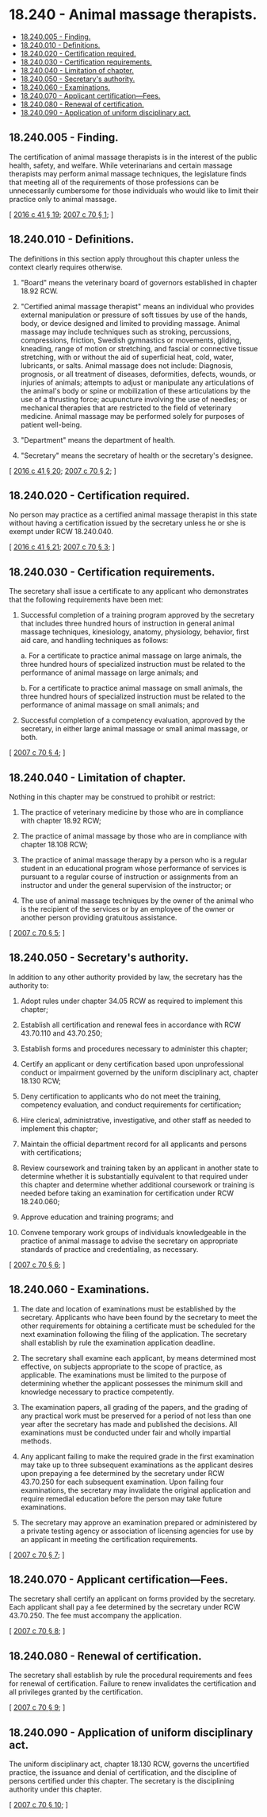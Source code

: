 # 18.240 - Animal massage therapists.
* [18.240.005 - Finding.](#18240005---finding)
* [18.240.010 - Definitions.](#18240010---definitions)
* [18.240.020 - Certification required.](#18240020---certification-required)
* [18.240.030 - Certification requirements.](#18240030---certification-requirements)
* [18.240.040 - Limitation of chapter.](#18240040---limitation-of-chapter)
* [18.240.050 - Secretary's authority.](#18240050---secretarys-authority)
* [18.240.060 - Examinations.](#18240060---examinations)
* [18.240.070 - Applicant certification—Fees.](#18240070---applicant-certificationfees)
* [18.240.080 - Renewal of certification.](#18240080---renewal-of-certification)
* [18.240.090 - Application of uniform disciplinary act.](#18240090---application-of-uniform-disciplinary-act)
## 18.240.005 - Finding.
The certification of animal massage therapists is in the interest of the public health, safety, and welfare. While veterinarians and certain massage therapists may perform animal massage techniques, the legislature finds that meeting all of the requirements of those professions can be unnecessarily cumbersome for those individuals who would like to limit their practice only to animal massage.

\[ [2016 c 41 § 19](https://lawfilesext.leg.wa.gov/biennium/2015-16/Pdf/Bills/Session%20Laws/House/2425-S.SL.pdf?cite=2016%20c%2041%20§%2019); [2007 c 70 § 1](https://lawfilesext.leg.wa.gov/biennium/2007-08/Pdf/Bills/Session%20Laws/Senate/5403-S.SL.pdf?cite=2007%20c%2070%20§%201); \]

## 18.240.010 - Definitions.
The definitions in this section apply throughout this chapter unless the context clearly requires otherwise.

1. "Board" means the veterinary board of governors established in chapter 18.92 RCW.

2. "Certified animal massage therapist" means an individual who provides external manipulation or pressure of soft tissues by use of the hands, body, or device designed and limited to providing massage. Animal massage may include techniques such as stroking, percussions, compressions, friction, Swedish gymnastics or movements, gliding, kneading, range of motion or stretching, and fascial or connective tissue stretching, with or without the aid of superficial heat, cold, water, lubricants, or salts. Animal massage does not include: Diagnosis, prognosis, or all treatment of diseases, deformities, defects, wounds, or injuries of animals; attempts to adjust or manipulate any articulations of the animal's body or spine or mobilization of these articulations by the use of a thrusting force; acupuncture involving the use of needles; or mechanical therapies that are restricted to the field of veterinary medicine. Animal massage may be performed solely for purposes of patient well-being.

3. "Department" means the department of health.

4. "Secretary" means the secretary of health or the secretary's designee.

\[ [2016 c 41 § 20](https://lawfilesext.leg.wa.gov/biennium/2015-16/Pdf/Bills/Session%20Laws/House/2425-S.SL.pdf?cite=2016%20c%2041%20§%2020); [2007 c 70 § 2](https://lawfilesext.leg.wa.gov/biennium/2007-08/Pdf/Bills/Session%20Laws/Senate/5403-S.SL.pdf?cite=2007%20c%2070%20§%202); \]

## 18.240.020 - Certification required.
No person may practice as a certified animal massage therapist in this state without having a certification issued by the secretary unless he or she is exempt under RCW 18.240.040.

\[ [2016 c 41 § 21](https://lawfilesext.leg.wa.gov/biennium/2015-16/Pdf/Bills/Session%20Laws/House/2425-S.SL.pdf?cite=2016%20c%2041%20§%2021); [2007 c 70 § 3](https://lawfilesext.leg.wa.gov/biennium/2007-08/Pdf/Bills/Session%20Laws/Senate/5403-S.SL.pdf?cite=2007%20c%2070%20§%203); \]

## 18.240.030 - Certification requirements.
The secretary shall issue a certificate to any applicant who demonstrates that the following requirements have been met:

1. Successful completion of a training program approved by the secretary that includes three hundred hours of instruction in general animal massage techniques, kinesiology, anatomy, physiology, behavior, first aid care, and handling techniques as follows:

   a. For a certificate to practice animal massage on large animals, the three hundred hours of specialized instruction must be related to the performance of animal massage on large animals; and

   b. For a certificate to practice animal massage on small animals, the three hundred hours of specialized instruction must be related to the performance of animal massage on small animals; and

2. Successful completion of a competency evaluation, approved by the secretary, in either large animal massage or small animal massage, or both.

\[ [2007 c 70 § 4](https://lawfilesext.leg.wa.gov/biennium/2007-08/Pdf/Bills/Session%20Laws/Senate/5403-S.SL.pdf?cite=2007%20c%2070%20§%204); \]

## 18.240.040 - Limitation of chapter.
Nothing in this chapter may be construed to prohibit or restrict:

1. The practice of veterinary medicine by those who are in compliance with chapter 18.92 RCW;

2. The practice of animal massage by those who are in compliance with chapter 18.108 RCW;

3. The practice of animal massage therapy by a person who is a regular student in an educational program whose performance of services is pursuant to a regular course of instruction or assignments from an instructor and under the general supervision of the instructor; or

4. The use of animal massage techniques by the owner of the animal who is the recipient of the services or by an employee of the owner or another person providing gratuitous assistance.

\[ [2007 c 70 § 5](https://lawfilesext.leg.wa.gov/biennium/2007-08/Pdf/Bills/Session%20Laws/Senate/5403-S.SL.pdf?cite=2007%20c%2070%20§%205); \]

## 18.240.050 - Secretary's authority.
In addition to any other authority provided by law, the secretary has the authority to:

1. Adopt rules under chapter 34.05 RCW as required to implement this chapter;

2. Establish all certification and renewal fees in accordance with RCW 43.70.110 and 43.70.250;

3. Establish forms and procedures necessary to administer this chapter;

4. Certify an applicant or deny certification based upon unprofessional conduct or impairment governed by the uniform disciplinary act, chapter 18.130 RCW;

5. Deny certification to applicants who do not meet the training, competency evaluation, and conduct requirements for certification;

6. Hire clerical, administrative, investigative, and other staff as needed to implement this chapter;

7. Maintain the official department record for all applicants and persons with certifications;

8. Review coursework and training taken by an applicant in another state to determine whether it is substantially equivalent to that required under this chapter and determine whether additional coursework or training is needed before taking an examination for certification under RCW 18.240.060;

9. Approve education and training programs; and

10. Convene temporary work groups of individuals knowledgeable in the practice of animal massage to advise the secretary on appropriate standards of practice and credentialing, as necessary.

\[ [2007 c 70 § 6](https://lawfilesext.leg.wa.gov/biennium/2007-08/Pdf/Bills/Session%20Laws/Senate/5403-S.SL.pdf?cite=2007%20c%2070%20§%206); \]

## 18.240.060 - Examinations.
1. The date and location of examinations must be established by the secretary. Applicants who have been found by the secretary to meet the other requirements for obtaining a certificate must be scheduled for the next examination following the filing of the application. The secretary shall establish by rule the examination application deadline.

2. The secretary shall examine each applicant, by means determined most effective, on subjects appropriate to the scope of practice, as applicable. The examinations must be limited to the purpose of determining whether the applicant possesses the minimum skill and knowledge necessary to practice competently.

3. The examination papers, all grading of the papers, and the grading of any practical work must be preserved for a period of not less than one year after the secretary has made and published the decisions. All examinations must be conducted under fair and wholly impartial methods.

4. Any applicant failing to make the required grade in the first examination may take up to three subsequent examinations as the applicant desires upon prepaying a fee determined by the secretary under RCW 43.70.250 for each subsequent examination. Upon failing four examinations, the secretary may invalidate the original application and require remedial education before the person may take future examinations.

5. The secretary may approve an examination prepared or administered by a private testing agency or association of licensing agencies for use by an applicant in meeting the certification requirements.

\[ [2007 c 70 § 7](https://lawfilesext.leg.wa.gov/biennium/2007-08/Pdf/Bills/Session%20Laws/Senate/5403-S.SL.pdf?cite=2007%20c%2070%20§%207); \]

## 18.240.070 - Applicant certification—Fees.
The secretary shall certify an applicant on forms provided by the secretary. Each applicant shall pay a fee determined by the secretary under RCW 43.70.250. The fee must accompany the application.

\[ [2007 c 70 § 8](https://lawfilesext.leg.wa.gov/biennium/2007-08/Pdf/Bills/Session%20Laws/Senate/5403-S.SL.pdf?cite=2007%20c%2070%20§%208); \]

## 18.240.080 - Renewal of certification.
The secretary shall establish by rule the procedural requirements and fees for renewal of certification. Failure to renew invalidates the certification and all privileges granted by the certification.

\[ [2007 c 70 § 9](https://lawfilesext.leg.wa.gov/biennium/2007-08/Pdf/Bills/Session%20Laws/Senate/5403-S.SL.pdf?cite=2007%20c%2070%20§%209); \]

## 18.240.090 - Application of uniform disciplinary act.
The uniform disciplinary act, chapter 18.130 RCW, governs the uncertified practice, the issuance and denial of certification, and the discipline of persons certified under this chapter. The secretary is the disciplining authority under this chapter.

\[ [2007 c 70 § 10](https://lawfilesext.leg.wa.gov/biennium/2007-08/Pdf/Bills/Session%20Laws/Senate/5403-S.SL.pdf?cite=2007%20c%2070%20§%2010); \]

